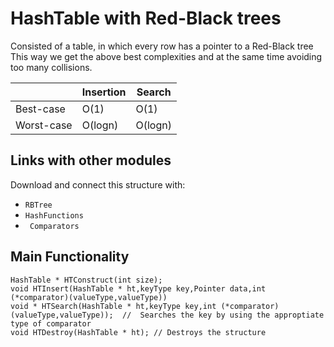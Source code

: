 # HashTable with Red-Black trees

Consisted of a table, in which every row has a pointer to a Red-Black tree
This way we get the above best complexities and at the same time avoiding too many collisions.

| | Insertion | Search |
| --- | --- | --- |
| Best-case | O(1) | O(1) |
| Worst-case | O(logn) | O(logn) |


## Links with other modules
Download and connect this structure with:

- ```RBTree ```
- ```HashFunctions ```
- ``` Comparators```


## Main Functionality
```
HashTable * HTConstruct(int size);
void HTInsert(HashTable * ht,keyType key,Pointer data,int (*comparator)(valueType,valueType))
void * HTSearch(HashTable * ht,keyType key,int (*comparator)(valueType,valueType));  //  Searches the key by using the approptiate type of comparator
void HTDestroy(HashTable * ht); // Destroys the structure
```
